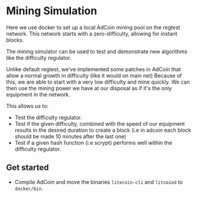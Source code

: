 # Mining Simulation

Here we use docker to set up a local AdCoin mining pool on the regtest network. This network starts with a zero-difficulty, allowing for instant blocks.

The mining simulator can be used to test and demonstrate new algorithms like the difficulty regulator.

Unlike default regtest, we've implemented some patches in AdCoin that allow a normal growth in difficulty (like it would on main net) Because of this, we are able to start with a very low difficulty and mine quickly. We can then use the mining power we have at our disposal as if it's the only equipment in the network.

This allows us to:

- Test the difficulty regulator.
- Test if the given difficulty, combined with the speed of our equipment results in the desired duration to create a block (i.e in adcoin each block should be made 10 minutes after the last one)
- Test if a given hash function (i.e scrypt) performs well within the difficulty regulator.

## Get started

- Compile AdCoin and move the binaries `litecoin-cli` and `litcoind` to `docker/bin`.
